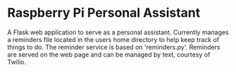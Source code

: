 # Raspberry Pi Personal Assistant

A Flask web application to serve as a personal assistant. Currently manages a reminders file located in the users home directory to help keep track of things to do. The reminder service is based on 'reminders.py'. Reminders are served on the web page and can be managed by text, courtesy of Twilio.

